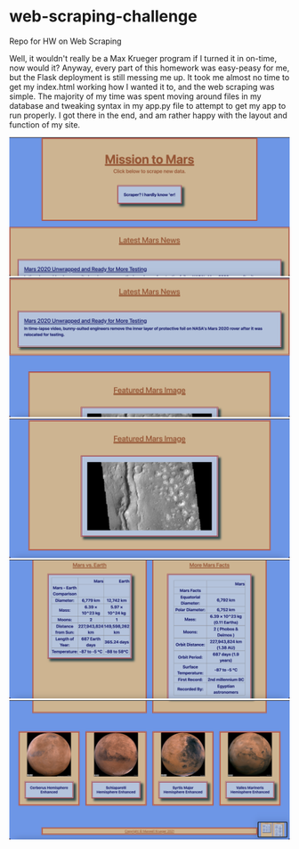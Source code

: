 # web-scraping-challenge
Repo for HW on Web Scraping

Well, it wouldn't really be a Max Krueger program if I turned it in on-time, now would it? Anyway, every part of this homework was easy-peasy for me, but the Flask deployment is still messing me up. It took me almost no time to get my index.html working how I wanted it to, and the web scraping was simple. The majority of my time was spent moving around files in my database and tweaking syntax in my app.py file to attempt to get my app to run properly. I got there in the end, and am rather happy with the layout and function of my site.

![Site Top](Missions_to_Mars/screenshots/rescraper.png)
![Site Body1](Missions_to_Mars/screenshots/news.png)
![Site Body2](Missions_to_Mars/screenshots/feat_img.png)
![Site Body31](Missions_to_Mars/screenshots/tables.png)
![Site Bottom](Missions_to_Mars/screenshots/hemispheres.png)
